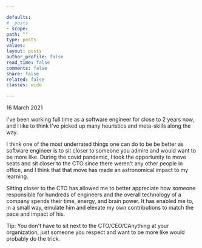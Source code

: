 ```yaml
---

defaults:
# _posts
- scope:
path: ""
type: posts
values:
layout: posts
author_profile: false
read_time: false
comments: false
share: false
related: false
classes: wide

---
```


16 March 2021

I've been working full time as a software engineer for close to 2 years now, and I like to think I've picked up many heuristics and meta-skills along the way.

I think one of the most underrated things one can do to be be better as software engineer is to sit closer to someone you admire and would want to be more like. During the covid pandemic, I took the opportunity to move seats and sit closer to the CTO since there weren't any other people in office, and I think that that move has made an astronomical impact to my learning.

Sitting closer to the CTO has allowed me to better appreciate how someone responsible for hundreds of engineers and the overall technology of a company spends their time, energy, and brain power. It has enabled me to, in a small way, emulate him and elevate my own contributions to match the pace and impact of his.

Tip: You don't have to sit next to the CTO/CEO/CAnything at your organization, just someone you respect and want to be more like would probably do the trick.